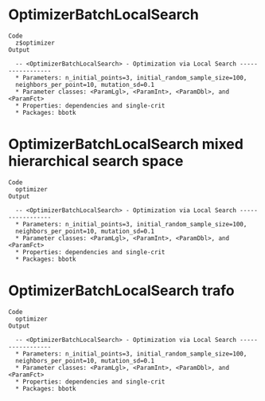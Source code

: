 # OptimizerBatchLocalSearch

    Code
      z$optimizer
    Output
      
      -- <OptimizerBatchLocalSearch> - Optimization via Local Search -----------------
      * Parameters: n_initial_points=3, initial_random_sample_size=100,
      neighbors_per_point=10, mutation_sd=0.1
      * Parameter classes: <ParamLgl>, <ParamInt>, <ParamDbl>, and <ParamFct>
      * Properties: dependencies and single-crit
      * Packages: bbotk

# OptimizerBatchLocalSearch mixed hierarchical search space

    Code
      optimizer
    Output
      
      -- <OptimizerBatchLocalSearch> - Optimization via Local Search -----------------
      * Parameters: n_initial_points=3, initial_random_sample_size=100,
      neighbors_per_point=10, mutation_sd=0.1
      * Parameter classes: <ParamLgl>, <ParamInt>, <ParamDbl>, and <ParamFct>
      * Properties: dependencies and single-crit
      * Packages: bbotk

# OptimizerBatchLocalSearch trafo

    Code
      optimizer
    Output
      
      -- <OptimizerBatchLocalSearch> - Optimization via Local Search -----------------
      * Parameters: n_initial_points=3, initial_random_sample_size=100,
      neighbors_per_point=10, mutation_sd=0.1
      * Parameter classes: <ParamLgl>, <ParamInt>, <ParamDbl>, and <ParamFct>
      * Properties: dependencies and single-crit
      * Packages: bbotk

